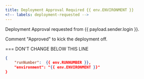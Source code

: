 ```yaml
---
title: Deployment Approval Required {{ env.ENVIRONMENT }}
<!-- labels: deployment-requested -->
---
```


Deployment Approval requested from {{ payload.sender.login }}.

Comment "Approved" to kick the deployment off.

=== DON'T CHANGE BELOW THIS LINE
```json target_payload
{
    "runNumber":  {{ env.RUNNUMBER }},
    "environment": "{{ env.ENVIRONMENT }}"
}
```
